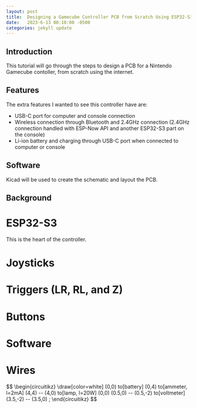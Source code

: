 ```yaml
---
layout: post
title:  Designing a Gamecube Controller PCB from Scratch Using ESP32-S3
date:   2023-6-13 00:10:00 -0500
categories: jekyll update
---
```


## Introduction

This tutorial will go through the steps to design a PCB for a Nintendo Gamecube contoller, from scratch using the internet.

## Features

The extra features I wanted to see this controller have are:
* USB-C port for computer and console connection
* Wireless connection through Bluetooth and 2.4GHz connection (2.4GHz connection handled with ESP-Now API and another ESP32-S3 part on the console)
* Li-ion battery and charging through USB-C port when connected to computer or console

## Software

Kicad will be used to create the schematic and layout the PCB.

## Background
# ESP32-S3
This is the heart of the controller.

# Joysticks

# Triggers (LR, RL, and Z)

# Buttons

# Software

# Wires

<p class="center">
$$
\begin{circuitikz}
  \draw[color=white]
    (0,0) to[battery] (0,4)
      to[ammeter, l=2mA] (4,4) -- (4,0)
      to[lamp, l=20W] (0,0)
    (0.5,0) -- (0.5,-2)
      to[voltmeter] (3.5,-2) -- (3.5,0)
    ;
    \end{circuitikz}
$$
</p>

<br>